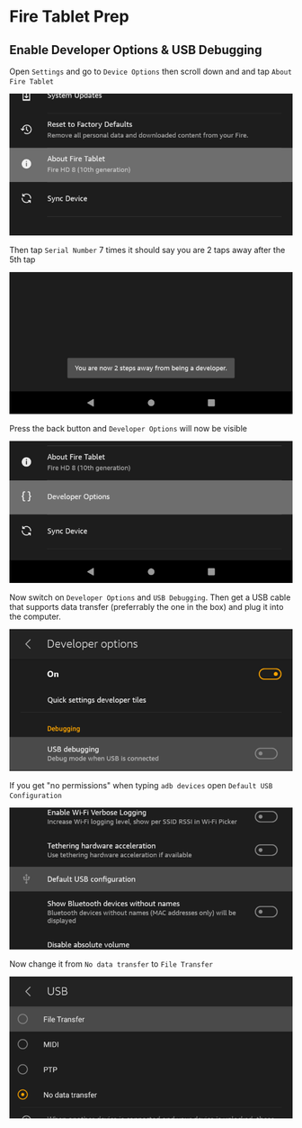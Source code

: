 # Fire Tablet Prep

## Enable Developer Options & USB Debugging
Open `Settings` and go to `Device Options` then scroll down and and tap `About Fire Tablet`

![About](../Pictures/About%20Fire%20Tablet.png)

Then tap `Serial Number` 7 times it should say you are 2 taps away after the 5th tap

![Serial](../Pictures/2%20Taps%20Away.png)

Press the back button and `Developer Options` will now be visible

![Developer Options](../Pictures/Developer%20Options.png)

Now switch on `Developer Options` and `USB Debugging`. Then get a USB cable that supports data transfer (preferrably the one in the box) and plug it into the computer.

![USB Debugging](../Pictures/USB%20Debugging.png)

If you get "no permissions" when typing `adb devices` open `Default USB Configuration`

![Default USB Config](../Pictures/Default%20USB%20Config.png)

Now change it from `No data transfer` to `File Transfer`

![File Transfer](../Pictures/File%20Transfer.png)
